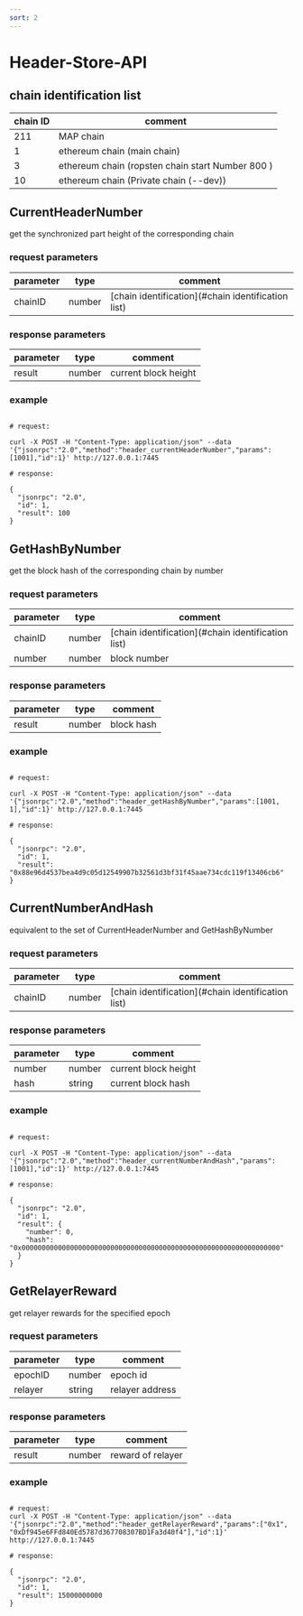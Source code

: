 ```yaml
---
sort: 2
---
```


# Header-Store-API

## chain identification list

| chain ID | comment           |
| ---------| ----------------- | 
| 211     | MAP chain         |
| 1     | ethereum chain (main chain)    |
| 3     | ethereum chain (ropsten chain start Number 800 )    |
| 10     | ethereum chain (Private chain  (--dev))|

## CurrentHeaderNumber

get the synchronized part height of the corresponding chain

### request parameters

| parameter | type   | comment |
| --------- | ------ | ------- |
| chainID   | number | [chain identification](#chain identification list)  |

### response parameters

| parameter | type   | comment |
| --------- | ------ | ------- |
| result    | number | current block height |

### example

```shell

# request:

curl -X POST -H "Content-Type: application/json" --data '{"jsonrpc":"2.0","method":"header_currentHeaderNumber","params":[1001],"id":1}' http://127.0.0.1:7445

# response:

{
  "jsonrpc": "2.0",
  "id": 1,
  "result": 100
}

```

## GetHashByNumber

get the block hash of the corresponding chain by number

### request parameters

| parameter | type   | comment |
| --------- | ------ | ------- |
| chainID   | number | [chain identification](#chain identification list) |
| number    | number | block number |

### response parameters

| parameter | type   | comment |
| --------- | ------ | ------- |
| result    | number | block hash |

### example

```shell

# request:

curl -X POST -H "Content-Type: application/json" --data '{"jsonrpc":"2.0","method":"header_getHashByNumber","params":[1001, 1],"id":1}' http://127.0.0.1:7445

# response:

{
  "jsonrpc": "2.0",
  "id": 1,
  "result": "0x88e96d4537bea4d9c05d12549907b32561d3bf31f45aae734cdc119f13406cb6"
}

```

## CurrentNumberAndHash

equivalent to the set of CurrentHeaderNumber and GetHashByNumber

### request parameters

| parameter | type   | comment |
| --------- | ------ | ------- |
| chainID   | number | [chain identification](#chain identification list) |

### response parameters

| parameter | type   | comment |
| --------- | ------ | ------- |
| number    | number | current block height |
| hash      | string | current block hash |

### example

```shell

# request:

curl -X POST -H "Content-Type: application/json" --data '{"jsonrpc":"2.0","method":"header_currentNumberAndHash","params":[1001],"id":1}' http://127.0.0.1:7445

# response:

{
  "jsonrpc": "2.0",
  "id": 1,
  "result": {
    "number": 0,
    "hash": "0x0000000000000000000000000000000000000000000000000000000000000000"
  }
}

```

## GetRelayerReward

get relayer rewards for the specified epoch

### request parameters

| parameter | type   | comment |
| --------- | ------ | ------- |
| epochID   | number | epoch id |
| relayer   | string | relayer address |

### response parameters

| parameter | type   | comment |
| --------- | ------ | ------- |
| result    | number | reward of relayer |

### example

```shell

# request:
curl -X POST -H "Content-Type: application/json" --data '{"jsonrpc":"2.0","method":"header_getRelayerReward","params":["0x1", "0xDf945e6FFd840Ed5787d367708307BD1Fa3d40f4"],"id":1}' http://127.0.0.1:7445

# response:

{
  "jsonrpc": "2.0",
  "id": 1,
  "result": 15000000000
}

```
